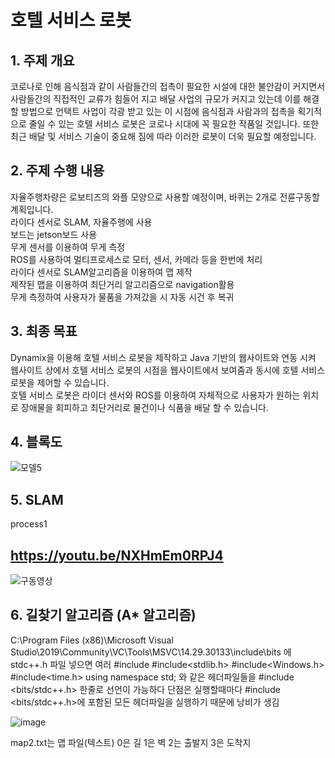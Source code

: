 # 호텔 서비스 로봇

## 1. 주제 개요

코로나로 인해 음식점과 같이 사람들간의 접촉이 필요한 시설에 대한 불안감이 커지면서 사람들간의 직접적인 교류가 힘들어 지고 배달 사업의 규모가 커지고 있는데 이를 해결할 방법으로 언택트 사업이 각광 받고 있는 이 시점에 음식점과 사람과의 접촉을 획기적으로 줄일 수 있는 호텔 서비스 로봇은 코로나 시대에 꼭 필요한 작품일 것입니다.
또한 최근 배달 및 서비스  기술이 중요해 짐에 따라 이러한 로봇이 더욱 필요할 예정입니다.

## 2. 주제 수행 내용

자율주행차량은 로보티즈의 와플 모양으로 사용할 예정이며, 바퀴는 2개로 전륜구동할 계획입니다.   
라이다 센서로 SLAM, 자율주행에 사용   
보드는 jetson보드 사용   
무게 센서를 이용하여 무게 측정   
ROS를 사용하여 멀티프로세스로 모터, 센서, 카메라 등을 한번에 처리   
라이다 센서로 SLAM알고리즘을 이용하여 맵 제작   
제작된 맵을 이용하여 최단거리 알고리즘으로 navigation활용   
무게 측정하여 사용자가 물품을 가져갔을 시 자동 시건 후 복귀   

## 3. 최종 목표

Dynamix을 이용해 호텔 서비스 로봇을 제작하고 Java 기반의 웹사이트와 연동 시켜 웹사이트 상에서 호텔 서비스 로봇의 시점을 웹사이트에서 보여줌과 동시에 호텔 서비스 로봇을 제어할 수 있습니다.   
호텔 서비스 로봇은 라이더 센서와 ROS를 이용하여 자체적으로 사용자가 원하는 위치로 장애물을 회피하고 최단거리로 물건이나 식품을 배달 할 수 있습니다.



## 4. 블록도

![모델5](https://user-images.githubusercontent.com/86651809/168182709-a7080309-9382-4864-9684-f8a59c6aea4e.JPG)

## 5. SLAM

process1
## https://youtu.be/NXHmEm0RPJ4
![구동영상](https://user-images.githubusercontent.com/86651809/168182858-f9d4e4ed-2b60-4e79-9b6c-3dd1c67ca7b1.JPG)

## 6. 길찾기 알고리즘 (A* 알고리즘)

C:\Program Files (x86)\Microsoft Visual Studio\2019\Community\VC\Tools\MSVC\14.29.30133\include\bits
에 stdc++.h 파일 넣으면 여러 
#include <iostream> 
#include<stdlib.h>
#include<Windows.h>
#include<time.h>
using namespace std; 
와 같은 헤더파일들을 #include <bits/stdc++.h> 한줄로 선언이 가능하다 단점은 실행할때마다  #include <bits/stdc++.h>에 포함된 모든 헤더파일을 실행하기 때문에 낭비가 생김
  

 ![image](https://user-images.githubusercontent.com/86651809/166835749-57b852b7-eff5-48be-adc5-5f8aa59d3883.png)
 
  
  
 map2.txt는 맵 파일(텍스트) 0은 길 1은 벽 2는 출발지 3은 도착지
  
